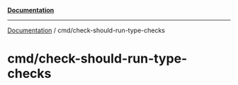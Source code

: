 [**Documentation**](../README.md)

---

[Documentation](../README.md) / cmd/check-should-run-type-checks

# cmd/check-should-run-type-checks

